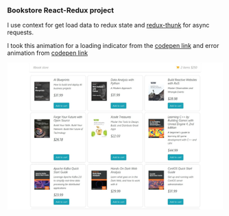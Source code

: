 ### Bookstore React-Redux project

I use context for get load data to redux state and [redux-thunk](https://github.com/reduxjs/redux-thunk) for async requests.

I took this animation for a loading indicator from the [codepen link](https://codepen.io/xhepigerta/pen/bprWbR) and error animation from [codepen link](https://codepen.io/robinselmer/pen/MwOQxQ)

![example-page](./screenshot/ReactRedux-Bookstore-snapshot-min.jpg)

